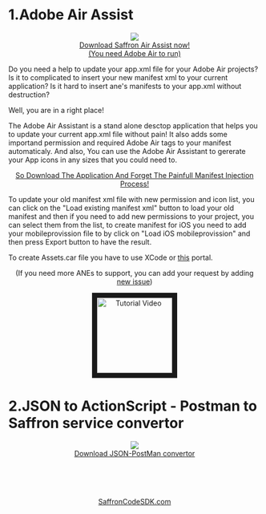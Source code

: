 # 1.Adobe Air Assist

<p  align="center"><a href="https://github.com/SaffronCode/Adobe-Air-Assistant/raw/master/build/AppGenerator.air"><img src="https://github.com/SaffronCode/Adobe-Air-Assistant/blob/master/src/AppIconsForPublish/128.png?raw=true" align="center"/><br>Download Saffron Air Assist now!</a><br/><a href="https://get.adobe.com/air/">(You need Adobe Air to run)</a></p>



Do you need a help to update your app.xml file for your Adobe Air projects? Is it to complicated to insert your new manifest xml to your current application? Is it hard to insert ane's manifests to your app.xml without destruction?

Well, you are in a right place!

The Adobe Air Assistant is a stand alone desctop application that helps you to update your current app.xml file without pain! It also adds some importand permission and required Adobe Air tags to your manifest automaticaly.
And also,
You can use the Adobe Air Assistant to gererate your App icons in any sizes that you could need to.

<p  align="center"><a href="https://github.com/SaffronCode/Adobe-Air-Assistant/raw/master/build/AppGenerator.air">So Download The Application And Forget The Painfull Manifest Injection Process!</a></p>



To update your old manifest xml file with new permission and icon list, you can click on the "Load existing manifest xml" button to load your old manifest and then if you need to add new permissions to your project, you can select them from the list, to create manifest for iOS you need to add your mobileprovission file to by click on "Load iOS mobileprovission" and then press Export button to have the result.

To create Assets.car file you have to use XCode or <a href="http://www.applicationloader.net/appuploader/icontool.php">this</a> portal.

<p  align="center">(If you need more ANEs to support, you can add your request by adding <a href="https://github.com/SaffronCode/Adobe-Air-Assistant/issues">new issue</a>)</p>

<p  align="center"><a href="http://www.youtube.com/watch?feature=player_embedded&v=DCCWGeXQpPU
" target="_blank"><img src="https://images.techhive.com/images/article/2016/10/youtube-icon-100688846-large.jpg" 
alt="Tutorial Video" width="150" border="10" /></a></p>

# 2.JSON to ActionScript - Postman to Saffron service convertor
<p  align="center"><a href="https://github.com/SaffronCode/Adobe-Air-Assistant/raw/master/build/PostMan-JSON-Creator.exe"><img src="https://github.com/SaffronCode/Adobe-Air-Assistant/blob/master/jsnon-postman/AppIconsForPublish/128.png?raw=true" align="center"/><br>Download JSON-PostMan convertor</a></p>
<br/><br/><br/>

<p  align="center"><a href="http://saffroncodesdk.com/">SaffronCodeSDK.com</a></p>
